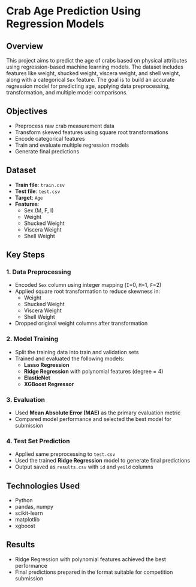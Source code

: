# Crab Age Prediction Using Regression Models

## Overview
This project aims to predict the age of crabs based on physical attributes using regression-based machine learning models. The dataset includes features like weight, shucked weight, viscera weight, and shell weight, along with a categorical `Sex` feature. The goal is to build an accurate regression model for predicting age, applying data preprocessing, transformation, and multiple model comparisons.

## Objectives
- Preprocess raw crab measurement data
- Transform skewed features using square root transformations
- Encode categorical features
- Train and evaluate multiple regression models
- Generate final predictions 

## Dataset
- **Train file**: `train.csv`
- **Test file**: `test.csv`
- **Target**: `Age`
- **Features**:
  - Sex (M, F, I)
  - Weight
  - Shucked Weight
  - Viscera Weight
  - Shell Weight

## Key Steps

### 1. Data Preprocessing
- Encoded `Sex` column using integer mapping (`I`=0, `M`=1, `F`=2)
- Applied square root transformation to reduce skewness in:
  - Weight
  - Shucked Weight
  - Viscera Weight
  - Shell Weight
- Dropped original weight columns after transformation

### 2. Model Training
- Split the training data into train and validation sets
- Trained and evaluated the following models:
  - **Lasso Regression**
  - **Ridge Regression** with polynomial features (degree = 4)
  - **ElasticNet**
  - **XGBoost Regressor**

### 3. Evaluation
- Used **Mean Absolute Error (MAE)** as the primary evaluation metric
- Compared model performance and selected the best model for submission

### 4. Test Set Prediction
- Applied same preprocessing to `test.csv`
- Used the trained **Ridge Regression** model to generate final predictions
- Output saved as `results.csv` with `id` and `yeild` columns

## Technologies Used
- Python
- pandas, numpy
- scikit-learn
- matplotlib
- xgboost

## Results
- Ridge Regression with polynomial features achieved the best performance
- Final predictions prepared in the format suitable for competition submission
